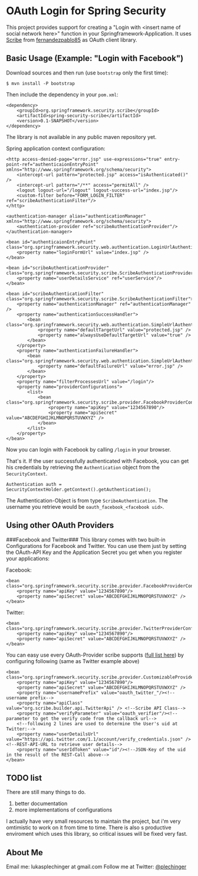 OAuth Login for Spring Security
===============================

This project provides support for creating a "Login with &lt;insert name of social network here&gt;" function in your Springframework-Application.
It uses [Scribe](https://github.com/fernandezpablo85/scribe-java) from [fernandezpablo85](http://fernandezpablo85.github.com/) as OAuth client library.

Basic Usage (Example: "Login with Facebook")
-----------

Download sources and then run (use `bootstrap` only the first time):

	$ mvn install -P bootstrap


Then include the dependency in your `pom.xml`:

    <dependency>
        <groupId>org.springframework.security.scribe</groupId>
        <artifactId>spring-security-scribe</artifactId>
        <version>0.1-SNAPSHOT</version>
    </dependency>

The library is not available in any public maven repository yet. 

Spring application context configuration:

    <http access-denied-page="error.jsp" use-expressions="true" entry-point-ref="authenticaionEntryPoint" xmlns="http://www.springframework.org/schema/security">
        <intercept-url pattern="protected.jsp" access="isAuthenticated()" />
        <intercept-url pattern="/**" access="permitAll" />     
        <logout logout-url="/logout" logout-success-url="index.jsp"/>             
        <custom-filter before="FORM_LOGIN_FILTER" ref="scribeAuthenticationFilter"/>
    </http>
    
    <authentication-manager alias="authenticationManager" xmlns="http://www.springframework.org/schema/security">
        <authentication-provider ref="scribeAuthenticationProvider"/>
    </authentication-manager>
    
    <bean id="authenticaionEntryPoint" class="org.springframework.security.web.authentication.LoginUrlAuthenticationEntryPoint">
        <property name="loginFormUrl" value="index.jsp" />
    </bean>
    
    <bean id="scribeAuthenticationProvider" class="org.springframework.security.scribe.ScribeAuthenticationProvider"> 
        <property name="userDetailsService" ref="userService"/>
    </bean>
    
    <bean id="scribeAuthenticationFilter" class="org.springframework.security.scribe.ScribeAuthenticationFilter">
        <property name="authenticationManager" ref="authenticationManager" />
        <property name="authenticationSuccessHandler">
            <bean class="org.springframework.security.web.authentication.SimpleUrlAuthenticationSuccessHandler">
                <property name="defaultTargetUrl" value="protected.jsp" />
                <property name="alwaysUseDefaultTargetUrl" value="true" />
            </bean>
        </property>
        <property name="authenticationFailureHandler">
            <bean class="org.springframework.security.web.authentication.SimpleUrlAuthenticationFailureHandler">
                <property name="defaultFailureUrl" value="error.jsp" />
            </bean>
        </property>
        <property name="filterProcessesUrl" value="/login"/>
        <property name="providerConfigurations">
            <list>
                <bean class="org.springframework.security.scribe.provider.FacebookProviderConfiguration">
                    <property name="apiKey" value="1234567890"/>
                    <property name="apiSecret" value="ABCDEFGHIJKLMNOPQRSTUVWXYZ" />
                </bean>
            </list>
        </property>
    </bean>

Now you can login with Facebook by calling `/login` in your browser.

That's it. If the user successfully authenticated with Facebook, you can get his credentials by retrieving the `Authentication` object from the `SecurityContext`.

    Authentication auth = SecurityContextHolder.getContext().getAuthentication();

The Authentication-Object is from type `ScribeAuthentication`. 
The username you retrieve would be `oauth_facebook_<facebook uid>`.

Using other OAuth Providers
---------------------------

###Facebook and Twitter###
This library comes with two built-in Configurations for Facebook and Twitter.
You can use them just by setting the OAuth-API Key and the Application Secret you get when you register your applications:

Facebook:

    <bean class="org.springframework.security.scribe.provider.FacebookProviderConfiguration">
        <property name="apiKey" value="1234567890"/>
        <property name="apiSecret" value="ABCDEFGHIJKLMNOPQRSTUVWXYZ" />
    </bean>

Twitter:

    <bean class="org.springframework.security.scribe.provider.TwitterProviderConfiguration">
        <property name="apiKey" value="1234567890"/>
        <property name="apiSecret" value="ABCDEFGHIJKLMNOPQRSTUVWXYZ" />
    </bean>

You can easy use every OAuth-Provider scribe supports ([full list here](https://github.com/fernandezpablo85/scribe-java/tree/master/src/test/java/org/scribe/examples)) by configuring following (same as Twitter example above)

    <bean class="org.springframework.security.scribe.provider.CustomizableProviderConfiguration">
        <property name="apiKey" value="1234567890"/>
        <property name="apiSecret" value="ABCDEFGHIJKLMNOPQRSTUVWXYZ" />
        <property name="usernamePrefix" value="oauth_twitter_"/><!--username prefix-->
        <property name="apiClass" value="org.scribe.builder.api.TwitterApi" /> <!--Scribe API Class-->
        <property name="verifyParameter" value="oauth_verifier"/><!--parameter to get the verify code from the callback url-->  
        <!--following 2 lines are used to determine the User's uid at Twitter:-->
        <property name="userDetailsUrl" value="https://api.twitter.com/1.1/account/verify_credentials.json" /><!--REST-API-URL to retrieve user details-->
        <property name="userIdToken" value="id"/><!--JSON-Key of the uid in the result of the REST-Call above-->
    </bean>

TODO list
---------

There are still many things to do.

 1. better documentation
 2. more implementations of configurations

I actually have very small resources to maintain the project, but i'm very omtimistic to work on it from time to time.
There is also s productive enviroment which uses this library, so critical issues will be fixed very fast.

About Me
--------

Email me: lukasplechinger at gmail.com
Follow me at Twitter: [@plechinger](https://www.twitter.com/plechinger)






